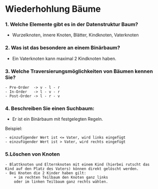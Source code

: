 # Wiederhohlung Bäume

### 1. Welche Elemente gibt es in der Datenstruktur Baum?
- Wurzelknoten, innere Knoten, Blätter, Kindknoten, Vaterknoten

### 2. Was ist das besondere an einem Binärbaum?
- Ein Vaterknoten kann maximal 2 Kindknoten haben.

### 3. Welche Traversierungsmöglichkeiten von Bäumen kennen Sie?

    - Pre-Order  -> v - l - r
    - In-Order   -> l - v - r
    - Post-Order -> l - r - v

### 4. Beschreiben Sie einen Suchbaum:
- Er ist ein Binärbaum mit festgelegten Regeln.

Beispiel:

    - einzufügender Wert ist <= Vater, wird links eingefügt
    - einzufügender Wert ist > Vater, wird rechts eingefügt

### 5.Löschen von Knoten
    - Blattknoten und Elternknoten mit einem Kind (hierbei rutscht das Kind auf den Platz des Vaters) können direkt gelöscht werden.
    - Bei Knoten die 2 Kinder haben gilt:
        + im rechten Teilbaum den Knoten ganz links
        oder im linken Teilbaum ganz rechts wählen. 
